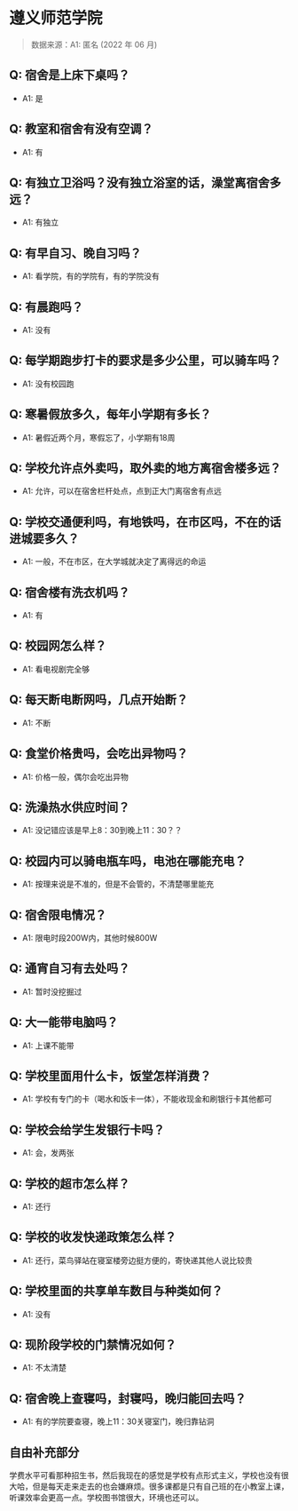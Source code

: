 # 遵义师范学院

> 数据来源：A1: 匿名 (2022 年 06 月)

## Q: 宿舍是上床下桌吗？

- A1: 是

## Q: 教室和宿舍有没有空调？

- A1: 有

## Q: 有独立卫浴吗？没有独立浴室的话，澡堂离宿舍多远？

- A1: 有独立

## Q: 有早自习、晚自习吗？

- A1: 看学院，有的学院有，有的学院没有

## Q: 有晨跑吗？

- A1: 没有

## Q: 每学期跑步打卡的要求是多少公里，可以骑车吗？

- A1: 没有校园跑

## Q: 寒暑假放多久，每年小学期有多长？

- A1: 暑假近两个月，寒假忘了，小学期有18周

## Q: 学校允许点外卖吗，取外卖的地方离宿舍楼多远？

- A1: 允许，可以在宿舍栏杆处点，点到正大门离宿舍有点远

## Q: 学校交通便利吗，有地铁吗，在市区吗，不在的话进城要多久？

- A1: 一般，不在市区，在大学城就决定了离得远的命运

## Q: 宿舍楼有洗衣机吗？

- A1: 有

## Q: 校园网怎么样？

- A1: 看电视剧完全够

## Q: 每天断电断网吗，几点开始断？

- A1: 不断

## Q: 食堂价格贵吗，会吃出异物吗？

- A1: 价格一般，偶尔会吃出异物

## Q: 洗澡热水供应时间？

- A1: 没记错应该是早上8：30到晚上11：30？？

## Q: 校园内可以骑电瓶车吗，电池在哪能充电？

- A1: 按理来说是不准的，但是不会管的，不清楚哪里能充

## Q: 宿舍限电情况？

- A1: 限电时段200W内，其他时候800W

## Q: 通宵自习有去处吗？

- A1: 暂时没挖掘过

## Q: 大一能带电脑吗？

- A1: 上课不能带

## Q: 学校里面用什么卡，饭堂怎样消费？

- A1: 学校有专门的卡（喝水和饭卡一体），不能收现金和刷银行卡其他都可

## Q: 学校会给学生发银行卡吗？

- A1: 会，发两张

## Q: 学校的超市怎么样？

- A1: 还行

## Q: 学校的收发快递政策怎么样？

- A1: 还行，菜鸟驿站在寝室楼旁边挺方便的，寄快递其他人说比较贵

## Q: 学校里面的共享单车数目与种类如何？

- A1: 没有

## Q: 现阶段学校的门禁情况如何？

- A1: 不太清楚

## Q: 宿舍晚上查寝吗，封寝吗，晚归能回去吗？

- A1: 有的学院要查寝，晚上11：30关寝室门，晚归靠钻洞

## 自由补充部分

学费水平可看那种招生书，然后我现在的感觉是学校有点形式主义，学校也没有很大哈，但是每天走来走去的也会嫌麻烦。很多课都是只有自己班的在小教室上课，听课效率会更高一点。学校图书馆很大，环境也还可以。